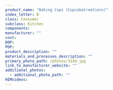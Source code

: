 ```yaml
---
product_name: "Baking Cups (CupcakeCreations)"
index_letter: B
class: Consumer
subclass: Kitchen
components:
manufacturer: ""
cost: 
DOP: 
POP: 
product_description: ""
materials_and_processes_description: ""
primary_photo_path: /photos/3149.jpg
link_to_manufacturer_website: ""
additional_photos:
  - additional_photo_path: ""
HIMvideos:
---
```

